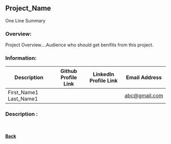 ## Project_Name
One Line Summary

### Overview:
Project Overview....Audience who should get benifits from this project.

### Information:

| Description | Github Profile Link  | LinkedIn Profile Link | Email Address
| -------- | -------- | -------- | -------- |
| First_Name1 Last_Name1 | [<i class="fa fa-external-link"></i>](#) | [<i class="fa fa-external-link"></i>](#) | [abc@gmail.com](mailto:abc@gmail.com) |

### Description :

<br/><br/>
[<i class="fa fa-arrow-left"></i> **Back**](/documentation/)
